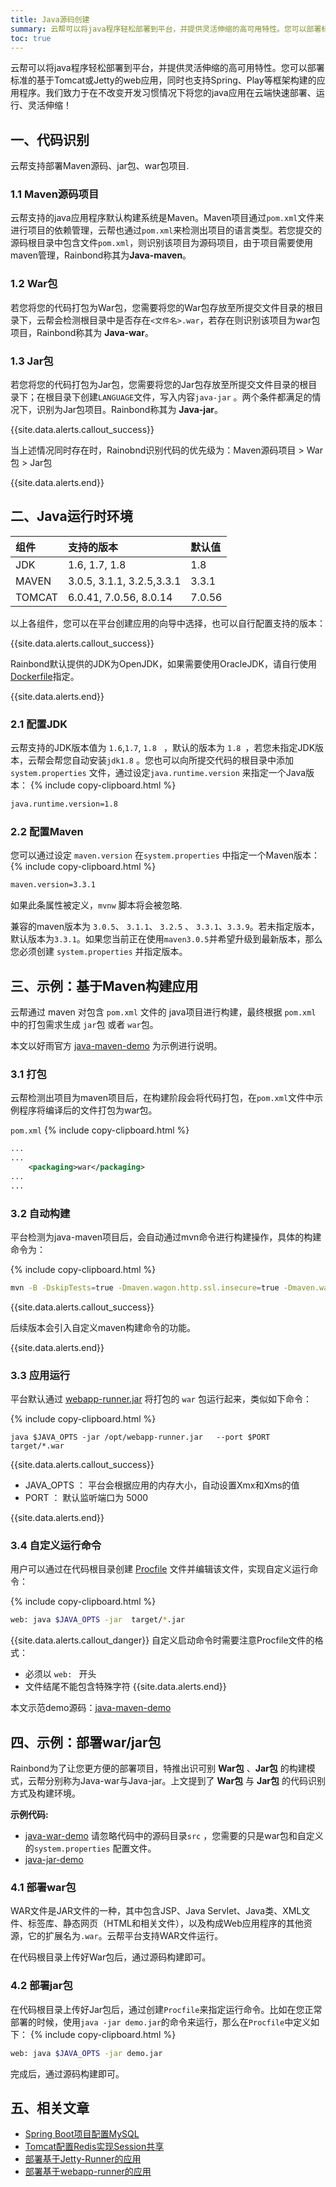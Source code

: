 ```yaml
---
title: Java源码创建
summary: 云帮可以将java程序轻松部署到平台，并提供灵活伸缩的高可用特性。您可以部署标准的基于Tomcat或Jetty的web app程序，同时也支持Spring、Play等框架构建的应用程序。我们致力于在不改变开发习惯情况下将您的java应用在云端快速部署、运行、灵活伸缩！
toc: true
---
```


云帮可以将java程序轻松部署到平台，并提供灵活伸缩的高可用特性。您可以部署标准的基于Tomcat或Jetty的web应用，同时也支持Spring、Play等框架构建的应用程序。我们致力于在不改变开发习惯情况下将您的java应用在云端快速部署、运行、灵活伸缩！

## 一、代码识别

云帮支持部署Maven源码、jar包、war包项目.

### 1.1 Maven源码项目

云帮支持的java应用程序默认构建系统是Maven。Maven项目通过`pom.xml`文件来进行项目的依赖管理，云帮也通过`pom.xml`来检测出项目的语言类型。若您提交的源码根目录中包含文件`pom.xml`，则识别该项目为源码项目，由于项目需要使用maven管理，Rainbond称其为**Java-maven**。

### 1.2 War包

若您将您的代码打包为War包，您需要将您的War包存放至所提交文件目录的根目录下，云帮会检测根目录中是否存在`<文件名>.war`，若存在则识别该项目为war包项目，Rainbond称其为 **Java-war**。

### 1.3 Jar包

若您将您的代码打包为Jar包，您需要将您的Jar包存放至所提交文件目录的根目录下；在根目录下创建`LANGUAGE`文件，写入内容`java-jar` 。两个条件都满足的情况下，识别为Jar包项目。Rainbond称其为 **Java-jar**。

{{site.data.alerts.callout_success}}

当上述情况同时存在时，Rainobnd识别代码的优先级为：Maven源码项目 > War包 > Jar包

{{site.data.alerts.end}}

## 二、Java运行时环境

| 组件   | 支持的版本                | 默认值 |
| :----- | :------------------------ | :----- |
| JDK    | 1.6, 1.7, 1.8             | 1.8    |
| MAVEN  | 3.0.5, 3.1.1, 3.2.5,3.3.1 | 3.3.1  |
| TOMCAT | 6.0.41, 7.0.56, 8.0.14    | 7.0.56 |

以上各组件，您可以在平台创建应用的向导中选择，也可以自行配置支持的版本：

{{site.data.alerts.callout_success}}

Rainbond默认提供的JDK为OpenJDK，如果需要使用OracleJDK，请自行使用[Dockerfile](./dockerfile.html)指定。

{{site.data.alerts.end}}

### 2.1 配置JDK

云帮支持的JDK版本值为 `1.6`,`1.7`, `1.8 ` ，默认的版本为 `1.8 `，若您未指定JDK版本，云帮会帮您自动安装`jdk1.8` 。您也可以向所提交代码的根目录中添加 `system.properties` 文件，通过设定`java.runtime.version` 来指定一个Java版本：
{% include copy-clipboard.html %}

```bash
java.runtime.version=1.8
```

### 2.2 配置Maven

您可以通过设定 `maven.version` 在`system.properties` 中指定一个Maven版本：
{% include copy-clipboard.html %}

```bash
maven.version=3.3.1
```

如果此条属性被定义，`mvnw` 脚本将会被忽略.

兼容的maven版本为 `3.0.5`、 `3.1.1`、 `3.2.5` 、 `3.3.1`、`3.3.9`。若未指定版本，默认版本为`3.3.1`。如果您当前正在使用`maven3.0.5`并希望升级到最新版本，那么您必须创建 `system.properties` 并指定版本。


## 三、示例：基于Maven构建应用

云帮通过 maven 对包含 `pom.xml` 文件的 java项目进行构建，最终根据 `pom.xml` 中的打包需求生成 `jar`包 或者 `war`包。

本文以好雨官方 [java-maven-demo](https://github.com/goodrain-apps/java-maven-demo) 为示例进行说明。

### 3.1 打包

云帮检测出项目为maven项目后，在构建阶段会将代码打包，在`pom.xml`文件中示例程序将编译后的文件打包为war包。

`pom.xml`
{% include copy-clipboard.html %}

```xml
...
...
    <packaging>war</packaging>
...
...
```

### 3.2 自动构建

平台检测为java-maven项目后，会自动通过mvn命令进行构建操作，具体的构建命令为：



{% include copy-clipboard.html %}

```bash
mvn -B -DskipTests=true -Dmaven.wagon.http.ssl.insecure=true -Dmaven.wagon.http.ssl.allowall=true clean install
```

{{site.data.alerts.callout_success}}

后续版本会引入自定义maven构建命令的功能。

{{site.data.alerts.end}}

### 3.3 应用运行

平台默认通过 <a href="https://github.com/jsimone/webapp-runner" target="__blank">webapp-runner.jar</a> 将打包的 `war` 包运行起来，类似如下命令：

{% include copy-clipboard.html %}

```
java $JAVA_OPTS -jar /opt/webapp-runner.jar   --port $PORT target/*.war
```

{{site.data.alerts.callout_success}}

- JAVA_OPTS ： 平台会根据应用的内存大小，自动设置Xmx和Xms的值
- PORT ： 默认监听端口为 5000

{{site.data.alerts.end}}

### 3.4 自定义运行命令

用户可以通过在代码根目录创建 [Procfile](etc/procfile.html) 文件并编辑该文件，实现自定义运行命令：

{% include copy-clipboard.html %}

```bash
web: java $JAVA_OPTS -jar  target/*.jar
```

{{site.data.alerts.callout_danger}}
自定义启动命令时需要注意Procfile文件的格式：

- 必须以 `web: ` 开头
- 文件结尾不能包含特殊字符
{{site.data.alerts.end}}


本文示范demo源码：[java-maven-demo](https://github.com/goodrain/java-maven-demo.git)

## 四、示例：部署war/jar包

Rainbond为了让您更方便的部署项目，特推出识可别 **War包** 、**Jar包** 的构建模式，云帮分别称为Java-war与Java-jar。上文提到了 **War包** 与 **Jar包** 的代码识别方式及构建环境。

**示例代码:**

- [java-war-demo](https://github.com/goodrain/java-war-demo.git) 请忽略代码中的源码目录`src` ，您需要的只是war包和自定义的`system.properties` 配置文件。	
- [java-jar-demo](https://github.com/goodrain/java-jar-demo.git)


### 4.1 部署war包

WAR文件是JAR文件的一种，其中包含JSP、Java Servlet、Java类、XML文件、标签库、静态网页（HTML和相关文件），以及构成Web应用程序的其他资源，它的扩展名为`.war`。云帮平台支持WAR文件运行。

在代码根目录上传好War包后，通过源码构建即可。

### 4.2 部署jar包

在代码根目录上传好Jar包后，通过创建`Procfile`来指定运行命令。比如在您正常部署的时候，使用`java -jar demo.jar`的命令来运行，那么在`Procfile`中定义如下：
{% include copy-clipboard.html %}

```bash
web: java $JAVA_OPTS -jar demo.jar
```
完成后，通过源码构建即可。

## 五、相关文章

- <a href="java/spring-boot-mysql.html" target="_blank" >Spring Boot项目配置MySQL</a>
- <a href="java/tomcat-redis-session.html" target="_blank" >Tomcat配置Redis实现Session共享</a>
- <a href="java/jetty-runner.html" target="_blank" >部署基于Jetty-Runner的应用</a>
- <a href="java/webapp-runner.html" target="_blank" >部署基于webapp-runner的应用</a>